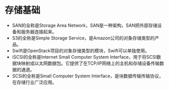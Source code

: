 # 存储基础

* SAN的全称是Storage Area Network，SAN是一种架构，SAN把外部存储设备和服务器连接起来。
* S3的全称是Simple Storage Service，是Amazon公司的对象存储类型的产品。
* Swift是OpenStack项目的对象存储类型的模块，Swift可以单独使用。
* iSCSI的全称是Internet Small Computer System Interface，用于将SCSI数据块映射成以太网数据包。它提供了在TCP/IP网络上的主机和存储设备传输数据的通道。
* SCSI的全称是Small Computer System Interface，是块数据传输传输协议，在存储行业广泛应用。


